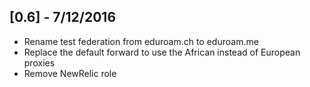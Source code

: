 [0.6] - 7/12/2016
-----------------

* Rename test federation from eduroam.ch to eduroam.me
* Replace the default forward to use the African instead of European proxies
* Remove NewRelic role